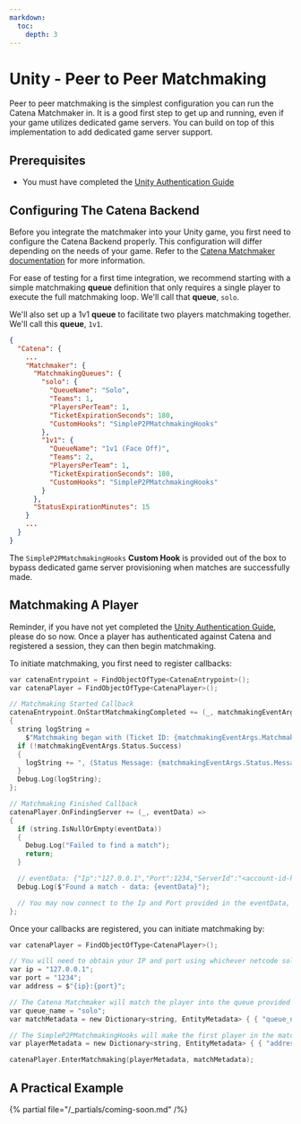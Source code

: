 ```yaml
---
markdown:
  toc:
    depth: 3
---
```


# Unity - Peer to Peer Matchmaking

Peer to peer matchmaking is the simplest configuration you can run the Catena Matchmaker in. It is a good first step to get up and running, even if your game utilizes dedicated game servers. You can build on top of this implementation to add dedicated game server support.

## Prerequisites
* You must have completed the [Unity Authentication Guide](../authentication.md)

## Configuring The Catena Backend
Before you integrate the matchmaker into your Unity game, you first need to configure the Catena Backend properly. This configuration will differ depending on the needs of your game. Refer to the [Catena Matchmaker documentation](../../../features/matchmaking/index.md) for more information.

For ease of testing for a first time integration, we recommend starting with a simple matchmaking **queue** definition that only requires a single player to execute the full matchmaking loop. We'll call that **queue**, `solo`.

We'll also set up a 1v1 **queue** to facilitate two players matchmaking together. We'll call this **queue**, `1v1`.

```json
{
  "Catena": {
    ...
    "Matchmaker": {
      "MatchmakingQueues": {
        "solo": {
          "QueueName": "Solo",
          "Teams": 1,
          "PlayersPerTeam": 1,
          "TicketExpirationSeconds": 180,
          "CustomHooks": "SimpleP2PMatchmakingHooks"
        },
        "1v1": {
          "QueueName": "1v1 (Face Off)",
          "Teams": 2,
          "PlayersPerTeam": 1,
          "TicketExpirationSeconds": 180,
          "CustomHooks": "SimpleP2PMatchmakingHooks"
        }
      },
      "StatusExpirationMinutes": 15
    }
    ...
  }
}
```

The `SimpleP2PMatchmakingHooks` **Custom Hook** is provided out of the box to bypass dedicated game server provisioning when matches are successfully made.

## Matchmaking A Player
Reminder, if you have not yet completed the [Unity Authentication Guide](../authentication.md), please do so now. Once a player has authenticated against Catena and registered a session, they can then begin matchmaking.

To initiate matchmaking, you first need to register callbacks:

<!-- TODO (@HF): csharp does not appear to be supported. determine how to enable it for better syntax highlighting -->
```c
var catenaEntrypoint = FindObjectOfType<CatenaEntrypoint>();
var catenaPlayer = FindObjectOfType<CatenaPlayer>();

// Matchmaking Started Callback
catenaEntrypoint.OnStartMatchmakingCompleted += (_, matchmakingEventArgs) =>
{
  string logString =
    $"Matchmaking began with (Ticket ID: {matchmakingEventArgs.MatchmakingTicketId}), (Status Sucess: {matchmakingEventArgs.Status.Success})";
  if (!matchmakingEventArgs.Status.Success)
  {
    logString += ", (Status Message: {matchmakingEventArgs.Status.Message})";
  }
  Debug.Log(logString);
};

// Matchmaking Finished Callback
catenaPlayer.OnFindingServer += (_, eventData) =>
{
  if (string.IsNullOrEmpty(eventData))
  {
    Debug.Log("Failed to find a match");
    return;
  }

  // eventData: {"Ip":"127.0.0.1","Port":1234,"ServerId":"<account-id-here>"}
  Debug.Log($"Found a match - data: {eventData}");

  // You may now connect to the Ip and Port provided in the eventData, beginning the match
};
```

Once your callbacks are registered, you can initiate matchmaking by:

<!-- TODO (@HF): csharp does not appear to be supported. determine how to enable it for better syntax highlighting -->
```c
var catenaPlayer = FindObjectOfType<CatenaPlayer>();

// You will need to obtain your IP and port using whichever netcode solution you are using (i.e. Netcode For GameObjects, Mirror, etc.)
var ip = "127.0.0.1";
var port = "1234";
var address = $"{ip}:{port}";

// The Catena Matchmaker will match the player into the queue provided here
var queue_name = "solo";
var matchMetadata = new Dictionary<string, EntityMetadata> { { "queue_name", new EntityMetadata { StringPayload = queue_name } } };

// The SimpleP2PMatchmakingHooks will make the first player in the match the host, passing this address to all members in the match when the match is successfully made
var playerMetadata = new Dictionary<string, EntityMetadata> { { "address", new EntityMetadata{ StringPayload = address } } };

catenaPlayer.EnterMatchmaking(playerMetadata, matchMetadata);
```

## A Practical Example
{% partial file="/_partials/coming-soon.md" /%}

<!-- TODO: Build on top of the ../supplemental-materials/mirror.md to introduce a full matchmaking loop with two game clients -->